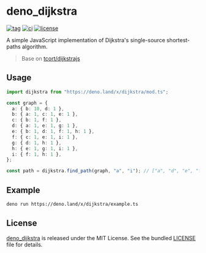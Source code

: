 # deno_dijkstra

[![tag](https://img.shields.io/github/release/justjavac/deno_dijkstra)](https://github.com/justjavac/deno_dijkstra/releases)
[![ci](https://github.com/justjavac/deno_dijkstra/actions/workflows/ci.yml/badge.svg)](https://github.com/justjavac/deno_dijkstra/actions/workflows/ci.yml)
[![license](https://img.shields.io/github/license/justjavac/deno_dijkstra)](https://github.com/justjavac/deno_dijkstra/blob/master/LICENSE)

A simple JavaScript implementation of Dijkstra's single-source shortest-paths algorithm.

> Base on [tcort/dijkstrajs](https://github.com/tcort/dijkstrajs)

## Usage

```ts
import dijkstra from "https://deno.land/x/dijkstra/mod.ts";

const graph = {
  a: { b: 10, d: 1 },
  b: { a: 1, c: 1, e: 1 },
  c: { b: 1, f: 1 },
  d: { a: 1, e: 1, g: 1 },
  e: { b: 1, d: 1, f: 1, h: 1 },
  f: { c: 1, e: 1, i: 1 },
  g: { d: 1, h: 1 },
  h: { e: 1, g: 1, i: 1 },
  i: { f: 1, h: 1 },
};

const path = dijkstra.find_path(graph, "a", "i"); // ["a", "d", "e", "f", "i"]
```

## Example

```bash
deno run https://deno.land/x/dijkstra/example.ts
```

## License

[deno_dijkstra](https://github.com/justjavac/deno_dijkstra) is released under the MIT License. See the bundled [LICENSE](./LICENSE) file for details.
